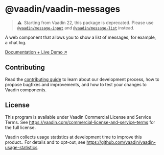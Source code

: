 # @vaadin/vaadin-messages

> ⚠️&nbsp; Starting from Vaadin 22, this package is deprecated.
> Please use [`@vaadin/message-input`](https://www.npmjs.com/package/@vaadin/message-input) and [`@vaadin/message-list`](https://www.npmjs.com/package/@vaadin/message-list) instead.

A web component that allows you to show a list of messages, for example, a chat log.

[Documentation + Live Demo ↗](https://vaadin.com/docs/latest/components/message-list)

## Contributing

Read the [contributing guide](https://vaadin.com/docs/latest/contributing/overview) to learn about our development process, how to propose bugfixes and improvements, and how to test your changes to Vaadin components.

## License

This program is available under Vaadin Commercial License and Service Terms.
See https://vaadin.com/commercial-license-and-service-terms for the full
license.

Vaadin collects usage statistics at development time to improve this product..
For details and to opt-out, see https://github.com/vaadin/vaadin-usage-statistics.
